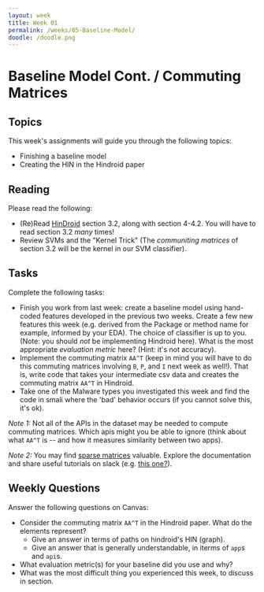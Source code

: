 ```yaml
---
layout: week
title: Week 01
permalink: /weeks/05-Baseline-Model/
doodle: /doodle.png
---
```


# Baseline Model Cont. / Commuting Matrices

## Topics

This week's assignments will guide you through the following topics:
* Finishing a baseline model
* Creating the HIN in the Hindroid paper

## Reading

Please read the following:
* (Re)Read
  [HinDroid](https://www.cse.ust.hk/~yqsong/papers/2017-KDD-HINDROID.pdf)
  section 3.2, along with section 4-4.2. You will have to read section
  3.2 _many_ times!
* Review SVMs and the "Kernel Trick" (The *communiting matrices* of
  section 3.2 will be the kernel in our SVM classifier).

## Tasks

Complete the following tasks:
* Finish you work from last week: create a baseline model using
  hand-coded features developed in the previous two weeks. Create a
  few new features this week (e.g. derived from the Package or method
  name for example, informed by your EDA). The choice of classifier is
  up to you. (Note: you should *not* be implementing Hindroid
  here). What is the most appropriate *evaluation metric* here? (Hint:
  it's not accuracy).
* Implement the commuting matrix `AA^T` (keep in mind you will have to
  do this commuting matrices involving `B`, `P`, and `I` next week as well!). That
  is, write code that takes your intermediate csv data and creates the
  commuting matrix `AA^T` in Hindroid.
* Take one of the Malware types you investigated this week and find
  the code in smali where the 'bad' behavior occurs (if you cannot
  solve this, it's ok).
  
*Note 1:* Not all of the APIs in the dataset may be needed to compute
commuting matrices. Which apis might you be able to ignore (think
about what `AA^T` is -- and how it measures similarity between two
apps).

*Note 2:* You may find [sparse
matrices](https://docs.scipy.org/doc/scipy/reference/sparse.html)
valuable. Explore the documentation and share useful tutorials on
slack (e.g. [this
one?](https://machinelearningmastery.com/sparse-matrices-for-machine-learning/)).


## Weekly Questions

Answer the following questions on Canvas:
* Consider the commuting matrix `AA^T` in the Hindroid paper. What do
  the elements represent?
  - Give an answer in terms of paths on hindroid's HIN (graph).
  - Give an answer that is generally understandable, in iterms of
    `app`s and `api`s.
* What evaluation metric(s) for your baseline did you use and why?
* What was the most difficult thing you experienced this week, to
  discuss in section.
